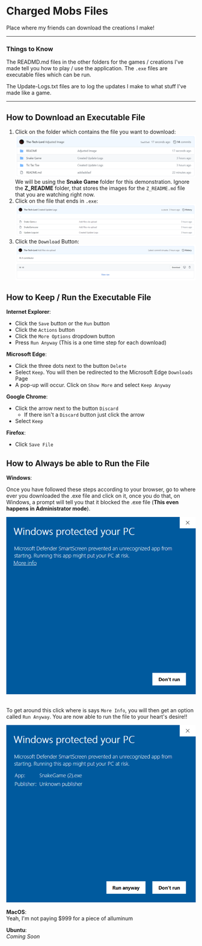 # Charged Mobs Files
Place where my friends can download the creations I make!

<hr>

### Things to Know
The READMD.md files in the other folders for the games / creations I've made tell you how to play / use the application. The `.exe` files are executable files which can be run.

The Update-Logs.txt files are to log the updates I make to what stuff I've made like a game.

<hr>

## How to Download an Executable File

1. Click on the folder which contains the file you want to download:
![Snake Game Folder](./Z_README/Snake-Game-Folder.png/)
We will be using the **Snake Game** folder for this demonstration. Ignore the **Z_README** folder, that stores the images for the `Z_README.md` file that you are watching right now.
1. Click on the file that ends in `.exe`:
![Snake Game Files](./Z_README/Snake-Game-Files.png/)
1. Click the `Download` Button:
![How To Download a File](./Z_README/How-To-Download-File.png/)

## How to Keep / Run the Executable File

**Internet Explorer**:

* Click the `Save` button or the `Run` button
* Click the `Actions` button
* Click the `More Options` dropdown button
* Press `Run Anyway` (This is a one time step for each download)

**Microsoft Edge**:

* Click the three dots next to the button `Delete`
* Select `Keep`. You will then be redirected to the Microsoft Edge `Downloads` Page
* A pop-up will occur. Click on `Show More` and select `Keep Anyway`

**Google Chrome**:

* Click the arrow next to the button `Discard`
  * If there isn't a `Discard` button just click the arrow
* Select `Keep`

**Firefox**:

* Click `Save File`

## How to Always be able to Run the File

**Windows**:

Once you have followed these steps according to your browser, go to where ever you downloaded the .exe file and click on it, once you do that, on Windows, a prompt will tell you that it blocked the .exe file (**This even happens in Administrator mode**). <br />

<div align="center"><img src="./Z_README/Windows-File-Warning.png" width=512 /></div>

<br /> To get around this click where is says `More Info`, you will then get an option called `Run Anyway`. You are now able to run the file to your heart's desire!!

<div align="center"><img src="./Z_README/Windows-File-Warning-2.png" width=512 /></div>

**MacOS**: <br /> 
Yeah, I'm not paying $999 for a piece of alluminum

**Ubuntu**: <br />
*Coming Soon*
